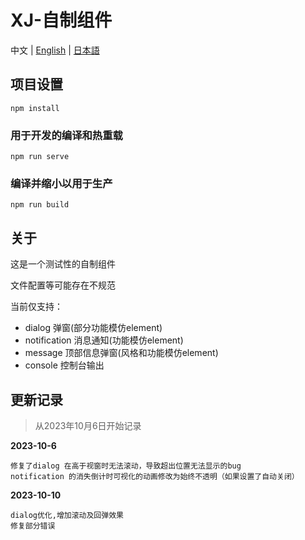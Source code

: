 # XJ-自制组件

中文 | [English](README.en-US.md) | [日本語](README.jp.md)

## 项目设置
```shell
npm install
```

### 用于开发的编译和热重载
```shell
npm run serve
```

### 编译并缩小以用于生产
```shell
npm run build
```

## 关于

这是一个测试性的自制组件

文件配置等可能存在不规范

当前仅支持：

- dialog 弹窗(部分功能模仿element)
- notification 消息通知(功能模仿element)
- message 顶部信息弹窗(风格和功能模仿element)
- console 控制台输出

## 更新记录

> 从2023年10月6日开始记录

**2023-10-6**

```
修复了dialog 在高于视窗时无法滚动，导致超出位置无法显示的bug
notification 的消失倒计时可视化的动画修改为始终不透明（如果设置了自动关闭）
```

**2023-10-10**

```
dialog优化,增加滚动及回弹效果
修复部分错误
```

